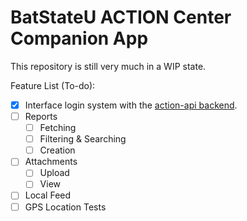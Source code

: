 # BatStateU ACTION Center Companion App

This repository is still very much in a WIP state.

Feature List (To-do):

- [x] Interface login system with the [action-api backend](https://github.com/Xapier14/action-api).
- [ ] Reports
  - [ ] Fetching
  - [ ] Filtering & Searching
  - [ ] Creation
- [ ] Attachments
  - [ ] Upload
  - [ ] View
- [ ] Local Feed
- [ ] GPS Location Tests
